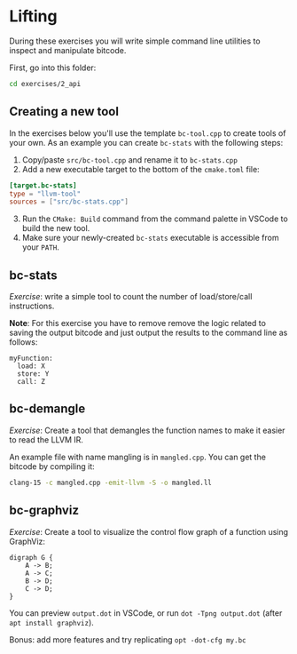 # Lifting

During these exercises you will write simple command line utilities to inspect and manipulate bitcode.

First, go into this folder:

```sh
cd exercises/2_api
```

## Creating a new tool

In the exercises below you'll use the template `bc-tool.cpp` to create tools of your own. As an example you can create `bc-stats` with the following steps:

1. Copy/paste `src/bc-tool.cpp` and rename it to `bc-stats.cpp`
2. Add a new executable target to the bottom of the `cmake.toml` file:
```toml
[target.bc-stats]
type = "llvm-tool"
sources = ["src/bc-stats.cpp"]
```
3. Run the `CMake: Build` command from the command palette in VSCode to build the new tool.
4. Make sure your newly-created `bc-stats` executable is accessible from your `PATH`.

## bc-stats

_Exercise_: write a simple tool to count the number of load/store/call instructions.

**Note**: For this exercise you have to remove remove the logic related to saving the output bitcode and just output the results to the command line as follows:

```
myFunction:
  load: X
  store: Y
  call: Z
```

## bc-demangle

_Exercise_: Create a tool that demangles the function names to make it easier to read the LLVM IR.

An example file with name mangling is in `mangled.cpp`. You can get the bitcode by compiling it:

```sh
clang-15 -c mangled.cpp -emit-llvm -S -o mangled.ll
```

## bc-graphviz

_Exercise_: Create a tool to visualize the control flow graph of a function using GraphViz:

```
digraph G {
    A -> B;
    A -> C;
    B -> D;
    C -> D;
}
```

You can preview `output.dot` in VSCode, or run `dot -Tpng output.dot` (after `apt install graphviz`).

Bonus: add more features and try replicating `opt -dot-cfg my.bc`

